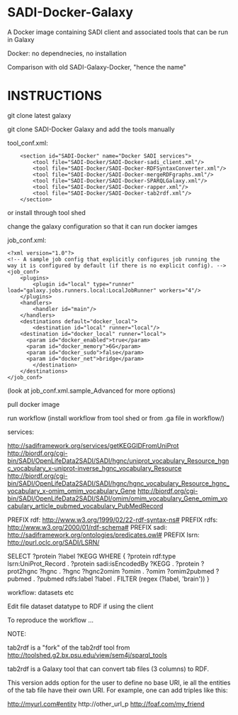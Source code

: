 # SADI-Docker-Galaxy
A Docker image containing SADI client and associated tools that can be run in Galaxy

Docker: no dependnecies, no installation

Comparison with old SADI-Galaxy-Docker, "hence the name"



# INSTRUCTIONS

git clone latest galaxy

git clone SADI-Docker Galaxy and add the tools manually 

tool_conf.xml:

```
    <section id="SADI-Docker" name="Docker SADI services">
		<tool file="SADI-Docker/SADI-Docker-sadi_client.xml"/>
		<tool file="SADI-Docker/SADI-Docker-RDFSyntaxConverter.xml"/>
		<tool file="SADI-Docker/SADI-Docker-mergeRDFgraphs.xml"/>
		<tool file="SADI-Docker/SADI-Docker-SPARQLGalaxy.xml"/>
		<tool file="SADI-Docker/SADI-Docker-rapper.xml"/>
		<tool file="SADI-Docker/SADI-Docker-tab2rdf.xml"/>
    </section>
```
or install through tool shed

change the galaxy configuration so that it can run docker iamges

job_conf.xml:

```
<?xml version="1.0"?>
<!-- A sample job config that explicitly configures job running the way it is configured by default (if there is no explicit config). -->
<job_conf>
    <plugins>
        <plugin id="local" type="runner" load="galaxy.jobs.runners.local:LocalJobRunner" workers="4"/>
    </plugins>
    <handlers>
        <handler id="main"/>
    </handlers>
    <destinations default="docker_local">
        <destination id="local" runner="local"/>
	<destination id="docker_local" runner="local">
	  <param id="docker_enabled">true</param>
	  <param id="docker_memory">6G</param>
	  <param id="docker_sudo">false</param>
	  <param id="docker_net">bridge</param>
        </destination>
    </destinations>
</job_conf>

```

(look at job_conf.xml.sample_Advanced for more options)

pull docker image

run workflow (install workflow from tool shed or from .ga file in workflow/)

services:

http://sadiframework.org/services/getKEGGIDFromUniProt
http://biordf.org/cgi-bin/SADI/OpenLifeData2SADI/SADI/hgnc/uniprot_vocabulary_Resource_hgnc_vocabulary_x-uniprot-inverse_hgnc_vocabulary_Resource
http://biordf.org/cgi-bin/SADI/OpenLifeData2SADI/SADI/hgnc/hgnc_vocabulary_Resource_hgnc_vocabulary_x-omim_omim_vocabulary_Gene
http://biordf.org/cgi-bin/SADI/OpenLifeData2SADI/SADI/omim/omim_vocabulary_Gene_omim_vocabulary_article_pubmed_vocabulary_PubMedRecord


PREFIX rdf: <http://www.w3.org/1999/02/22-rdf-syntax-ns#> 
PREFIX rdfs: <http://www.w3.org/2000/01/rdf-schema#>
PREFIX sadi: <http://sadiframework.org/ontologies/predicates.owl#>
PREFIX lsrn: <http://purl.oclc.org/SADI/LSRN/>

SELECT ?protein ?label ?KEGG
WHERE { 
?protein rdf:type lsrn:UniProt_Record . 
?protein sadi:isEncodedBy ?KEGG . 
?protein ?prot2hgnc ?hgnc . 
?hgnc ?hgnc2omim ?omim . 
?omim ?omim2pubmed ?pubmed . 
?pubmed rdfs:label ?label . 
FILTER (regex (?label, 'brain'))
}

workflow: datasets etc


Edit file dataset datatype to RDF if using the client

To reproduce the workflow ... 

NOTE: 

tab2rdf is a "fork" of the tab2rdf tool from http://toolshed.g2.bx.psu.edu/view/sem4j/sparql_tools 

tab2rdf is a Galaxy tool that can convert tab files (3 columns) to RDF.

This version adds option for the user to define no base URI, ie all the entities of the tab file have their own URI. For example, one can add triples like this:

http://myurl.com#entity http://other_url_p http://foaf.com/my_friend









